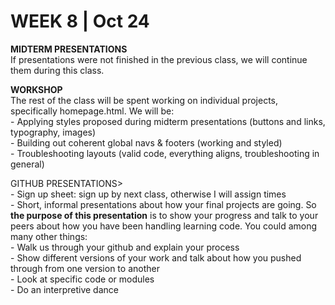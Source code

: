 <h1>WEEK 8 | Oct 24 </h1>
<p><strong>MIDTERM PRESENTATIONS</strong><br>
If presentations were not finished in the previous class, we will continue them during this class.</p>
<p><strong>WORKSHOP</strong><br>
The rest of the class will be spent working on individual projects, specifically homepage.html. We will be:<br>
- Applying styles proposed during midterm presentations (buttons and links, typography, images)<br>
- Building out coherent global navs & footers (working and styled)<br>
- Troubleshooting layouts (valid code, everything aligns, troubleshooting in general)
</p>
<p>GITHUB PRESENTATIONS><br>
- Sign up sheet: sign up by next class, otherwise I will assign times<br>
- Short, informal presentations about how your final projects are going. So <b>the purpose of this presentation</b> is to show your progress and talk to your peers about how you have been handling learning code. You could among many other things:<br>
- Walk us through your github and explain your process<br>
- Show different versions of your work and talk about how you pushed through from one version to another<br>
- Look at specific code or modules<br>
- Do an interpretive dance</p>
